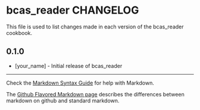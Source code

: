 bcas_reader CHANGELOG
=====================

This file is used to list changes made in each version of the bcas_reader cookbook.

0.1.0
-----
- [your_name] - Initial release of bcas_reader

- - -
Check the [Markdown Syntax Guide](http://daringfireball.net/projects/markdown/syntax) for help with Markdown.

The [Github Flavored Markdown page](http://github.github.com/github-flavored-markdown/) describes the differences between markdown on github and standard markdown.
